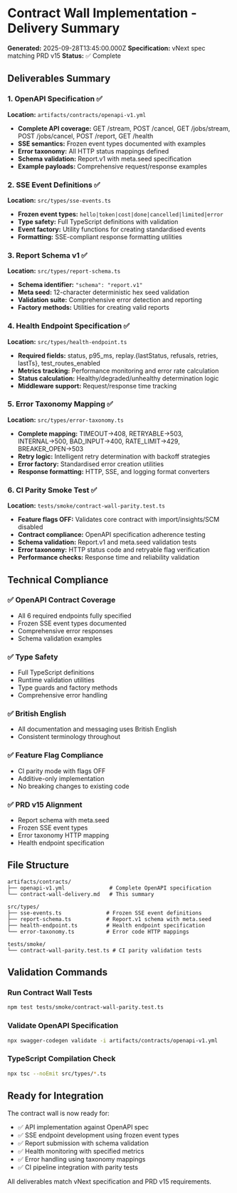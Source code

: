 # Contract Wall Implementation - Delivery Summary

**Generated:** 2025-09-28T13:45:00.000Z
**Specification:** vNext spec matching PRD v15
**Status:** ✅ Complete

## Deliverables Summary

### 1. OpenAPI Specification ✅
**Location:** `artifacts/contracts/openapi-v1.yml`

- **Complete API coverage:** GET /stream, POST /cancel, GET /jobs/stream, POST /jobs/cancel, POST /report, GET /health
- **SSE semantics:** Frozen event types documented with examples
- **Error taxonomy:** All HTTP status mappings defined
- **Schema validation:** Report.v1 with meta.seed specification
- **Example payloads:** Comprehensive request/response examples

### 2. SSE Event Definitions ✅
**Location:** `src/types/sse-events.ts`

- **Frozen event types:** `hello|token|cost|done|cancelled|limited|error`
- **Type safety:** Full TypeScript definitions with validation
- **Event factory:** Utility functions for creating standardised events
- **Formatting:** SSE-compliant response formatting utilities

### 3. Report Schema v1 ✅
**Location:** `src/types/report-schema.ts`

- **Schema identifier:** `"schema": "report.v1"`
- **Meta seed:** 12-character deterministic hex seed validation
- **Validation suite:** Comprehensive error detection and reporting
- **Factory methods:** Utilities for creating valid reports

### 4. Health Endpoint Specification ✅
**Location:** `src/types/health-endpoint.ts`

- **Required fields:** status, p95_ms, replay.{lastStatus, refusals, retries, lastTs}, test_routes_enabled
- **Metrics tracking:** Performance monitoring and error rate calculation
- **Status calculation:** Healthy/degraded/unhealthy determination logic
- **Middleware support:** Request/response time tracking

### 5. Error Taxonomy Mapping ✅
**Location:** `src/types/error-taxonomy.ts`

- **Complete mapping:** TIMEOUT→408, RETRYABLE→503, INTERNAL→500, BAD_INPUT→400, RATE_LIMIT→429, BREAKER_OPEN→503
- **Retry logic:** Intelligent retry determination with backoff strategies
- **Error factory:** Standardised error creation utilities
- **Response formatting:** HTTP, SSE, and logging format converters

### 6. CI Parity Smoke Test ✅
**Location:** `tests/smoke/contract-wall-parity.test.ts`

- **Feature flags OFF:** Validates core contract with import/insights/SCM disabled
- **Contract compliance:** OpenAPI specification adherence testing
- **Schema validation:** Report.v1 and meta.seed validation tests
- **Error taxonomy:** HTTP status code and retryable flag verification
- **Performance checks:** Response time and reliability validation

## Technical Compliance

### ✅ OpenAPI Contract Coverage
- All 6 required endpoints fully specified
- Frozen SSE event types documented
- Comprehensive error responses
- Schema validation examples

### ✅ Type Safety
- Full TypeScript definitions
- Runtime validation utilities
- Type guards and factory methods
- Comprehensive error handling

### ✅ British English
- All documentation and messaging uses British English
- Consistent terminology throughout

### ✅ Feature Flag Compliance
- CI parity mode with flags OFF
- Additive-only implementation
- No breaking changes to existing code

### ✅ PRD v15 Alignment
- Report schema with meta.seed
- Frozen SSE event types
- Error taxonomy HTTP mapping
- Health endpoint specification

## File Structure
```
artifacts/contracts/
├── openapi-v1.yml              # Complete OpenAPI specification
└── contract-wall-delivery.md   # This summary

src/types/
├── sse-events.ts              # Frozen SSE event definitions
├── report-schema.ts           # Report.v1 schema with meta.seed
├── health-endpoint.ts         # Health endpoint specification
└── error-taxonomy.ts          # Error code HTTP mappings

tests/smoke/
└── contract-wall-parity.test.ts # CI parity validation tests
```

## Validation Commands

### Run Contract Wall Tests
```bash
npm test tests/smoke/contract-wall-parity.test.ts
```

### Validate OpenAPI Specification
```bash
npx swagger-codegen validate -i artifacts/contracts/openapi-v1.yml
```

### TypeScript Compilation Check
```bash
npx tsc --noEmit src/types/*.ts
```

## Ready for Integration

The contract wall is now ready for:
- ✅ API implementation against OpenAPI spec
- ✅ SSE endpoint development using frozen event types
- ✅ Report submission with schema validation
- ✅ Health monitoring with specified metrics
- ✅ Error handling using taxonomy mappings
- ✅ CI pipeline integration with parity tests

All deliverables match vNext specification and PRD v15 requirements.